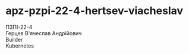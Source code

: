 # apz-pzpi-22-4-hertsev-viacheslav  
ПЗПІ-22-4  
Герцев В'ячеслав Андрійович  
Builder  
Kubernetes  
